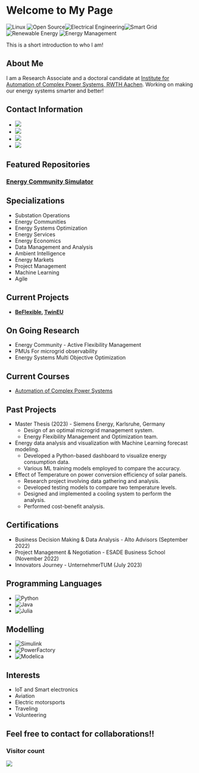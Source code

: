 # Welcome to My Page
![Linux](https://img.shields.io/badge/Linux-FCC624?style=flat-square&logo=linux&logoColor=black)   ![Open Source](https://img.shields.io/badge/Open%20Source-OSBrightGreen?style=flat-square)![Electrical Engineering](https://img.shields.io/badge/Electrical%20Engineering-EE9900?style=flat-square&logo=ieee&logoColor=white)![Smart Grid](https://img.shields.io/badge/Smart%20Grid-1B5E20?style=flat-square)![Renewable Energy](https://img.shields.io/badge/Renewable%20Energy-4CAF50?style=flat-square)
![Energy Management](https://img.shields.io/badge/Energy%20Management-FF6F00?style=flat-square)



  
This is a short introduction to who I am!

## About Me

I am a Research Associate and a doctoral candidate at [Institute for Automation of Complex Power Systems, RWTH Aachen](https://www.acs.eonerc.rwth-aachen.de/cms/E-ON-ERC-ACS/Das-Institut/~dsko/Ueber-ACS/lidx/1/). Working on making our energy systems smarter and better!



## Contact Information

- ![](https://img.shields.io/badge/Aachen,%20Germany-green?style=flat-square&logo=map)
- [![](https://img.shields.io/badge/sreejith.pananchickal%40eonerc.rwth--aachen.de-blue?style=flat-square&logo=gmail)](mailto:sreejith.pananchickal@eonerc.rwth-aachen.de)
- [![](https://img.shields.io/badge/sreejith12333-blue?style=flat-square&logo=linkedin)](https://linkedin.com/in/sreejith12333)
- [![](https://img.shields.io/badge/GitHub-anon98-black?style=flat-square&logo=github)](https://github.com/anon98)

## Featured Repositories

### [Energy Community Simulator](https://github.com/anon98/EC-simulator)

## Specializations

- Substation Operations
- Energy Communities
- Energy Systems Optimization
- Energy Services
- Energy Economics
- Data Management and Analysis
- Ambient Intelligence
- Energy Markets
- Project Management
- Machine Learning
- Agile

## Current Projects

- **[BeFlexible](https://beflexible.eu/), [TwinEU](https://twineu.net/)**

## On Going Research

- Energy Community - Active Flexibility Management
- PMUs For microgrid observability
- Energy Systems Multi Objective Optimization

## Current Courses

- [Automation of Complex Power Systems](https://www.acs.eonerc.rwth-aachen.de/cms/e-on-erc-acs/studium/lehrveranstaltungen/~dsci/automation-of-complex-power-systems/?lidx=1)

## Past Projects

- Master Thesis (2023) - Siemens Energy, Karlsruhe, Germany
  - Design of an optimal microgrid management system.
  - Energy Flexibility Management and Optimization team.
- Energy data analysis and visualization with Machine Learning forecast modeling.
  - Developed a Python-based dashboard to visualize energy consumption data.
  - Various ML training models employed to compare the accuracy.
- Effect of Temperature on power conversion efficiency of solar panels.
  - Research project involving data gathering and analysis.
  - Developed testing models to compare two temperature levels.
  - Designed and implemented a cooling system to perform the analysis.
  - Performed cost-benefit analysis.

## Certifications

- Business Decision Making & Data Analysis - Alto Advisors (September 2022)
- Project Management & Negotiation - ESADE Business School (November 2022)
- Innovators Journey - UnternehmerTUM (July 2023)

## Programming Languages

- ![Python](https://img.shields.io/badge/Python-3776AB?style=flat-square&logo=python&logoColor=white)
- ![Java](https://img.shields.io/badge/Java-007396?style=flat-square&logo=java&logoColor=white)
- ![Julia](https://img.shields.io/badge/Julia-9558B2?style=flat-square&logo=julia&logoColor=white)

## Modelling

- ![Simulink](https://img.shields.io/badge/Simulink-4DB6AC?style=flat-square&logo=MathWorks&logoColor=white)
- ![PowerFactory](https://img.shields.io/badge/PowerFactory-FF6F00?style=flat-square&logo=Digsilent&logoColor=white)
- ![Modelica](https://img.shields.io/badge/Modelica-3E8ACC?style=flat-square&logo=Modelica&logoColor=white)


## Interests

- IoT and Smart electronics
- Aviation
- Electric motorsports
- Traveling
- Volunteering

## Feel free to contact for collaborations!!
### Visitor count
<img src="https://profile-counter.glitch.me/anon98/count.svg" />
